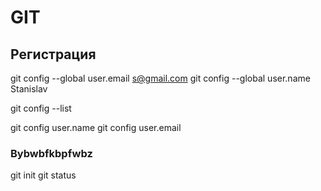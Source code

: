 ﻿# GIT

## Регистрация
git config --global user.email s@gmail.com
git config --global user.name Stanislav

git config --list

git config user.name
git config user.email

### Bybwbfkbpfwbz
git init 
git status